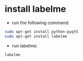 # install labelme

* run the following command:

```bash
sudo apt-get install python-pyqt5
sudo apt-get install labelme
```

* run labelme:

```bash
labelme
```
